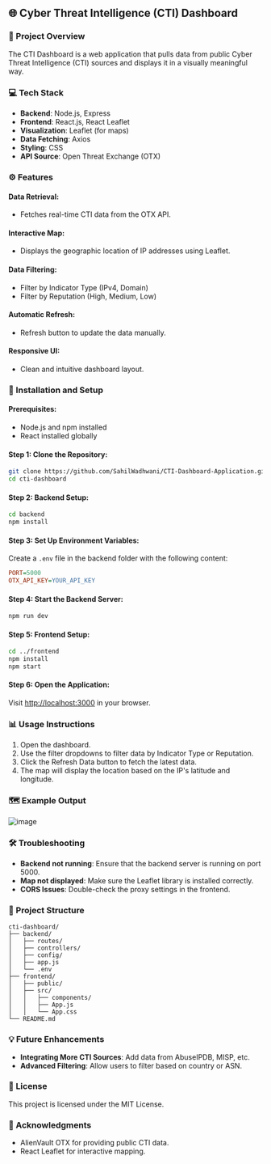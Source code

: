 ## 🌐 Cyber Threat Intelligence (CTI) Dashboard

### 📑 Project Overview

The CTI Dashboard is a web application that pulls data from public Cyber Threat Intelligence (CTI) sources and displays it in a visually meaningful way.

### 💻 Tech Stack

* **Backend**: Node.js, Express
* **Frontend**: React.js, React Leaflet
* **Visualization**: Leaflet (for maps)
* **Data Fetching**: Axios
* **Styling**: CSS
* **API Source**: Open Threat Exchange (OTX)

### ⚙️ Features

#### Data Retrieval:

* Fetches real-time CTI data from the OTX API.

#### Interactive Map:

* Displays the geographic location of IP addresses using Leaflet.

#### Data Filtering:

* Filter by Indicator Type (IPv4, Domain)
* Filter by Reputation (High, Medium, Low)

#### Automatic Refresh:

* Refresh button to update the data manually.

#### Responsive UI:

* Clean and intuitive dashboard layout.

### 🚀 Installation and Setup

#### Prerequisites:

* Node.js and npm installed
* React installed globally

#### Step 1: Clone the Repository:

```bash
git clone https://github.com/SahilWadhwani/CTI-Dashboard-Application.git
cd cti-dashboard
```

#### Step 2: Backend Setup:

```bash
cd backend
npm install
```

#### Step 3: Set Up Environment Variables:

Create a `.env` file in the backend folder with the following content:

```ini
PORT=5000
OTX_API_KEY=YOUR_API_KEY
```

#### Step 4: Start the Backend Server:

```bash
npm run dev
```

#### Step 5: Frontend Setup:

```bash
cd ../frontend
npm install
npm start
```

#### Step 6: Open the Application:

Visit [http://localhost:3000](http://localhost:3000) in your browser.

### 📊 Usage Instructions

1. Open the dashboard.
2. Use the filter dropdowns to filter data by Indicator Type or Reputation.
3. Click the Refresh Data button to fetch the latest data.
4. The map will display the location based on the IP's latitude and longitude.

### 🗺️ Example Output

![image](https://github.com/user-attachments/assets/a7e81e77-ffd9-4bb9-9c55-6196b69dc0f7)


### 🛠️ Troubleshooting

* **Backend not running**: Ensure that the backend server is running on port 5000.
* **Map not displayed**: Make sure the Leaflet library is installed correctly.
* **CORS Issues**: Double-check the proxy settings in the frontend.

### 📂 Project Structure

```
cti-dashboard/
├── backend/
│   ├── routes/
│   ├── controllers/
│   ├── config/
│   ├── app.js
│   └── .env
├── frontend/
│   ├── public/
│   ├── src/
│   │   ├── components/
│   │   ├── App.js
│   │   └── App.css
└── README.md
```

### 💡 Future Enhancements

* **Integrating More CTI Sources**: Add data from AbuseIPDB, MISP, etc.
* **Advanced Filtering**: Allow users to filter based on country or ASN.

### 📝 License

This project is licensed under the MIT License.

### 🌟 Acknowledgments

* AlienVault OTX for providing public CTI data.
* React Leaflet for interactive mapping.
